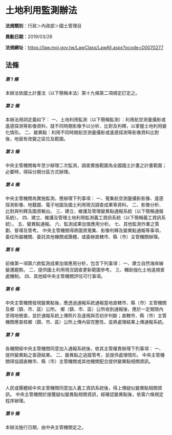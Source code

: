 # 土地利用監測辦法

**法規類別**：行政＞內政部＞國土管理目

**異動日期**：2019/03/28  

**法規網址**：https://law.moj.gov.tw/LawClass/LawAll.aspx?pcode=D0070277





## 法條
##### 第 1 條
本辦法依國土計畫法（以下簡稱本法）第十九條第二項規定訂定之。

##### 第 2 條
本辦法用詞定義如下：
一、土地利用監測（以下簡稱監測）：利用航空測量攝影或遙感探測等影像資料，就不同時期影像予以分析、比對及判釋，以掌握土地利用變化情形。
二、變異點：利用不同時期航空測量攝影或遙感探測等影像資料比對後，地面有改變之區位及範圍。

##### 第 3 條
中央主管機關每年至少辦理二次監測，調查實施範圍為全國國土計畫之計畫範圍；必要時，得採分期分區方式辦理。

##### 第 4 條
中央主管機關為實施監測，應辦理下列事項：
一、蒐集航空測量攝影影像、遙感探測影像、地籍圖、電子地圖及國土利用現況調查成果等資料。
二、影像分析、比對與判釋及圖資輸出。
三、建立、維護及管理變異點通報系統（以下簡稱通報系統）。
四、建立、維護及管理土地利用監測義工資訊系統（以下簡稱義工資訊系統）。
五、變異點通報。
六、監測成果加值應用分析。
七、其他監測作業之策劃、督導及管考。
中央主管機關得將圖資蒐集、影像判釋及變異點通報等事項，委任所屬機關、委託其他機關或團體，或委辦直轄市、縣（市）主管機關辦理。

##### 第 5 條
前條第一項第六款監測成果加值應用分析，包含下列事項：
一、建立自然海岸線變遷趨勢。
二、提供國土利用現況調查更新範圍參考。
三、輔助強化土地違規查處機制。
四、其他經中央主管機關評估可行事項。

##### 第 6 條
中央主管機關發現變異點後，應透過通報系統通報當地直轄市、縣（市）主管機關及鄉（鎮、市、區）公所。
鄉（鎮、市、區）公所收到通報後，應於一定期限內至現地檢查，並於通報系統上傳照片及違規與否初步判斷；直轄市、縣（市）主管機關應查核鄉（鎮、市、區）公所上傳內容完整性，並將處理結果上傳通報系統。

##### 第 7 條
各機關經中央主管機關同意加入通報系統後，依其主管權責辦理下列事項：
一、提供變異點之查證結果。
二、變異點之追蹤管考，並提供處理情形。
中央主管機關得協調直轄市、縣（市）主管機關或其他機關配合提供變異點相關資訊。

##### 第 8 條
人民或團體經中央主管機關同意加入義工資訊系統後，得上傳疑似變異點相關資訊。
中央主管機關於接獲疑似變異點相關資訊，經確認變異點後，依第六條規定程序辦理。

##### 第 9 條
本辦法施行日期，由中央主管機關定之。


